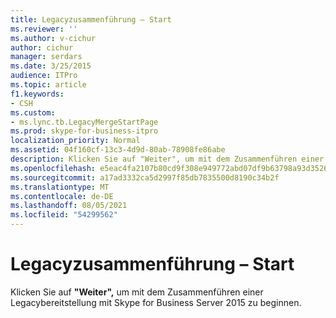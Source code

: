 ```yaml
---
title: Legacyzusammenführung – Start
ms.reviewer: ''
ms.author: v-cichur
author: cichur
manager: serdars
ms.date: 3/25/2015
audience: ITPro
ms.topic: article
f1.keywords:
- CSH
ms.custom:
- ms.lync.tb.LegacyMergeStartPage
ms.prod: skype-for-business-itpro
localization_priority: Normal
ms.assetid: 04f160cf-13c3-4d9d-80ab-78908fe86abe
description: Klicken Sie auf "Weiter", um mit dem Zusammenführen einer Legacybereitstellung mit Skype for Business Server 2015 zu beginnen.
ms.openlocfilehash: e5eac4fa2107b80cd9f308e949772abd07df9b63798a93d3526b8edd40600db2
ms.sourcegitcommit: a17ad3332ca5d2997f85db7835500d8190c34b2f
ms.translationtype: MT
ms.contentlocale: de-DE
ms.lasthandoff: 08/05/2021
ms.locfileid: "54299562"
---
```

# <a name="legacy-merge-start"></a>Legacyzusammenführung – Start
 
Klicken Sie auf **"Weiter",** um mit dem Zusammenführen einer Legacybereitstellung mit Skype for Business Server 2015 zu beginnen. 
